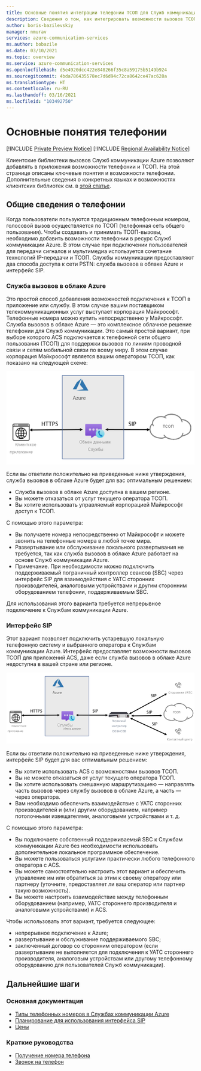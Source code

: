 ```yaml
---
title: Основные понятия интеграции телефонии ТСОП для Служб коммуникации Azure
description: Сведения о том, как интегрировать возможности вызовов ТСОП в приложение Служб коммуникации Azure.
author: boris-bazilevskiy
manager: nmurav
services: azure-communication-services
ms.author: bobazile
ms.date: 03/10/2021
ms.topic: overview
ms.service: azure-communication-services
ms.openlocfilehash: d5e4920dcc422e848266f35c8a59175b5149b924
ms.sourcegitcommit: 4bda786435578ec7d6d94c72ca8642ce47ac628a
ms.translationtype: HT
ms.contentlocale: ru-RU
ms.lasthandoff: 03/16/2021
ms.locfileid: "103492750"
---
```

# <a name="telephony-concepts"></a>Основные понятия телефонии

[!INCLUDE [Private Preview Notice](../../includes/private-preview-include.md)]
[!INCLUDE [Regional Availability Notice](../../includes/regional-availability-include.md)]

Клиентские библиотеки вызовов Служб коммуникации Azure позволяют добавлять в приложения возможности телефонии и ТСОП. На этой странице описаны ключевые понятия и возможности телефонии. Дополнительные сведения о конкретных языках и возможностях клиентских библиотек см. в [этой статье](../../quickstarts/voice-video-calling/calling-client-samples.md).

## <a name="overview-of-telephony"></a>Общие сведения о телефонии
Когда пользователи пользуются традиционным телефонным номером, голосовой вызов осуществляется по ТСОП (телефонная сеть общего пользования). Чтобы создавать и принимать ТСОП-вызовы, необходимо добавить возможности телефонии в ресурс Служб коммуникации Azure. В этом случае при подключении пользователей для передачи сигналов и мультимедиа используется сочетание технологий IP-передачи и ТСОП. Службы коммуникации предоставляют два способа доступа к сети PSTN: служба вызовов в облаке Azure и интерфейс SIP.

### <a name="azure-cloud-calling"></a>Служба вызовов в облаке Azure

Это простой способ добавления возможностей подключения к ТСОП в приложение или службу. В этом случае вашим поставщиком телекоммуникационных услуг выступает корпорация Майкрософт. Телефонные номера можно купить непосредственно у Майкрософт. Служба вызовов в облаке Azure — это комплексное облачное решение телефонии для Служб коммуникации. Это самый простой вариант, при выборе которого ACS подключается к телефонной сети общего пользования (ТСОП) для поддержки вызовов по линиям проводной связи и сетям мобильной связи по всему миру. В этом случае корпорация Майкрософт является вашим оператором ТСОП, как показано на следующей схеме:

![Схема службы вызовов в облаке Azure.](../media/telephony-concept/azure-calling-diagram.png)

Если вы ответили положительно на приведенные ниже утверждения, служба вызовов в облаке Azure будет для вас оптимальным решением:
- Служба вызовов в облаке Azure доступна в вашем регионе.
- Вы можете отказаться от услуг текущего оператора ТСОП.
- Вы хотите использовать управляемый корпорацией Майкрософт доступ к ТСОП.

С помощью этого параметра:
- Вы получаете номера непосредственно от Майкрософт и можете звонить на телефонные номера в любой точке мира.
- Развертывание или обслуживание локального развертывания не требуется, так как служба вызовов в облаке Azure работает на основе Служб коммуникации Azure.
- Примечание. При необходимости можно подключить поддерживаемый пограничный контроллер сеансов (SBC) через интерфейс SIP для взаимодействия с УАТС сторонних производителей, аналоговыми устройствами и другим сторонним оборудованием телефонии, поддерживаемым SBC.

Для использования этого варианта требуется непрерывное подключение к Службам коммуникации Azure.

### <a name="sip-interface"></a>Интерфейс SIP

Этот вариант позволяет подключить устаревшую локальную телефонную систему и выбранного оператора к Службам коммуникации Azure. Интерфейс предоставляет возможности вызовов ТСОП для приложений ACS, даже если служба вызовов в облаке Azure недоступна в вашей стране или регионе. 

![Схема интерфейса SIP.](../media/telephony-concept/sip-interface-diagram.png)

Если вы ответили положительно на приведенные ниже утверждения, интерфейс SIP будет для вас оптимальным решением:

- Вы хотите использовать ACS с возможностями вызовов ТСОП.
- Вы не можете отказаться от услуг текущего оператора ТСОП.
- Вы хотите использовать смешанную маршрутизациею — направлять часть вызовов через службу вызовов в облаке Azure, а часть — через оператора.
- Вам необходимо обеспечить взаимодействие с УАТС сторонних производителей и (или) другим оборудованием, например потолочными извещателями, аналоговыми устройствами и т. д.

С помощью этого параметра:

- Вы подключаете собственный поддерживаемый SBC к Службам коммуникации Azure без необходимости использовать дополнительное локальное программное обеспечение.
- Вы можете пользоваться услугами практически любого телефонного оператора с ACS.
- Вы можете самостоятельно настроить этот вариант и обеспечить управление им или обратиться за этим к своему оператору или партнеру (уточните, предоставляет ли ваш оператор или партнер такую возможность).
- Вы можете настроить взаимодействие между телефонным оборудованием (например, УАТС стороннего производителя и аналоговыми устройствами) и ACS.

Чтобы использовать этот вариант, требуется следующее:

- непрерывное подключение к Azure;
- развертывание и обслуживание поддерживаемого SBC;
- заключенный договор со сторонним оператором (если развертывание не выполняется для подключения к УАТС стороннего производителя, аналоговым устройствам или другому телефонному оборудованию для пользователей Служб коммуникации).

## <a name="next-steps"></a>Дальнейшие шаги

### <a name="conceptual-documentation"></a>Основная документация

- [Типы телефонных номеров в Службах коммуникации Azure](./plan-solution.md)
- [Планирование для использования интерфейса SIP](./sip-interface-infrastructure.md)
- [Цены](../pricing.md)

### <a name="quickstarts"></a>Краткие руководства

- [Получение номера телефона](../../quickstarts/telephony-sms/get-phone-number.md)
- [Звонок на телефон](../../quickstarts/voice-video-calling/pstn-call.md)
